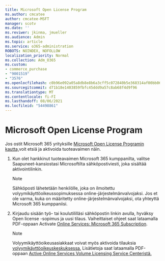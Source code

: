 ```yaml
---
title: Microsoft Open License Program
ms.author: cmcatee
author: cmcatee-MSFT
manager: scotv
ms.date: ''
ms.reviwer: jkinma, jmueller
ms.audience: Admin
ms.topic: article
ms.service: o365-administration
ROBOTS: NOINDEX, NOFOLLOW
localization_priority: Normal
ms.collection: Adm_O365
ms.custom:
- commerce_purchase
- "9001519"
- "3576"
ms.openlocfilehash: c0b96e092a05a8db8e8b6a3cff5c072840b5e368314af00bb065e03149df6b60
ms.sourcegitcommit: d71b18e1403859fbfc45ddd9a57c8ab68f4d9f96
ms.translationtype: MT
ms.contentlocale: fi-FI
ms.lasthandoff: 08/06/2021
ms.locfileid: "54498861"
---
```

# <a name="microsoft-open-license-program"></a>Microsoft Open License Program

Jos ostit Microsoft 365 yrityksille [Microsoft Open License Programin kautta,](https://go.microsoft.com/fwlink/p/?LinkID=613298)voit etsiä ja aktivoida tuoteavaimen näin.

1. Kun olet hankkinut tuoteavaimen Microsoft 365 kumppanilta, valitse Saapuneet-kansiostasi Microsoftilta sähköpostiviesti, joka sisältää aktivointilinkin.

    > [!NOTE]
    > Sähköposti lähetetään henkilölle, joka on ilmoitettu volyymikäyttöoikeussopimuksessa online-järjestelmänvalvojaksi. Jos et ole varma, kuka on määritetty online-järjestelmänvalvojaksi, ota yhteyttä Microsoft 365 kumppaniisi.
1. Kirjaudu sisään työ- tai koulutililläsi sähköpostin linkin avulla, hyväksy Open license -sopimus ja uusi tilaus. Vaiheittaiset ohjeet saat lataamalla PDF-oppaan Activate [Online Services: Microsoft 365 Subscription](https://go.microsoft.com/fwlink/p/?LinkId=618100).

    > [!NOTE]
    > Volyymikäyttöoikeusasiakkaat voivat myös aktivoida tilauksia [volyymikäyttöoikeuskeskuksessa.](https://go.microsoft.com/fwlink/p/?LinkID=282016) Lisätietoja saat lataamalla PDF-oppaan [Active Online Services Volume Licensing Service Centeristä.](https://go.microsoft.com/fwlink/p/?LinkId=618096)